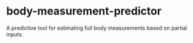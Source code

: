 # body-measurement-predictor
A predictive tool for estimating full body measurements based on partial inputs.
